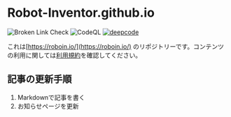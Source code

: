 # Robot-Inventor.github.io

![Broken Link Check](https://github.com/Robot-Inventor/Robot-Inventor.github.io/workflows/Broken%20Link%20Check/badge.svg) ![CodeQL](https://github.com/Robot-Inventor/Robot-Inventor.github.io/workflows/CodeQL/badge.svg) [![deepcode](https://www.deepcode.ai/api/gh/badge?key=eyJhbGciOiJIUzI1NiIsInR5cCI6IkpXVCJ9.eyJwbGF0Zm9ybTEiOiJnaCIsIm93bmVyMSI6IlJvYm90LUludmVudG9yIiwicmVwbzEiOiJSb2JvdC1JbnZlbnRvci5naXRodWIuaW8iLCJpbmNsdWRlTGludCI6ZmFsc2UsImF1dGhvcklkIjoxOTUwNCwiaWF0IjoxNjAxODIzNDgzfQ.EKBzzq44z_pyY6FBMMVFWwIfyeVPOc7ptPPEil5IYc4)](https://www.deepcode.ai/app/gh/Robot-Inventor/Robot-Inventor.github.io/_/dashboard?utm_content=gh%2FRobot-Inventor%2FRobot-Inventor.github.io)

これは[https://roboin.io/](https://roboin.io/) のリポジトリーです。コンテンツの利用に関しては[利用規約](https://robot-inventor.github.io/tos/)を確認してください。

## 記事の更新手順

1. Markdownで記事を書く
2. お知らせページを更新

